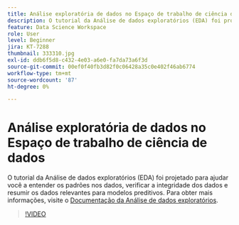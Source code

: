 ```yaml
---
title: Análise exploratória de dados no Espaço de trabalho de ciência de dados
description: O tutorial da Análise de dados exploratórios (EDA) foi projetado para ajudar você a descobrir padrões em dados, verificar a integridade dos dados e resumir os dados relevantes para modelos preditivos.
feature: Data Science Workspace
role: User
level: Beginner
jira: KT-7288
thumbnail: 333310.jpg
exl-id: ddb6f5d8-c432-4e03-a6e0-fa7da73a6f3d
source-git-commit: 00ef0f40fb3d82f0c06428a35c0e402f46ab6774
workflow-type: tm+mt
source-wordcount: '87'
ht-degree: 0%

---
```


# Análise exploratória de dados no Espaço de trabalho de ciência de dados

O tutorial da Análise de dados exploratórios (EDA) foi projetado para ajudar você a entender os padrões nos dados, verificar a integridade dos dados e resumir os dados relevantes para modelos preditivos. Para obter mais informações, visite o [Documentação da Análise de dados exploratórios](https://experienceleague.adobe.com/docs/experience-platform/data-science-workspace/jupyterlab/eda-notebook.html?lang=en).

>[!VIDEO](https://video.tv.adobe.com/v/333310)

